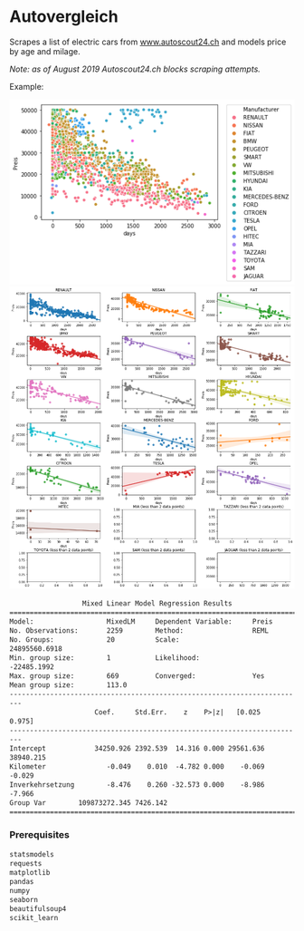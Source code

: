 # Autovergleich

Scrapes a list of electric cars from www.autoscout24.ch and models price by age and milage.

_Note: as of August 2019 Autoscout24.ch blocks scraping attempts._

Example:


![Scatter plot](plot/scatter_days_Preis.png?raw=true "Scatter plot")
![Regression plot](plot/regplot_days_Preis.png?raw=true "Regression plot")

```
                  Mixed Linear Model Regression Results
=========================================================================
Model:                  MixedLM     Dependent Variable:     Preis        
No. Observations:       2259        Method:                 REML         
No. Groups:             20          Scale:                  24895560.6918
Min. group size:        1           Likelihood:             -22485.1992  
Max. group size:        669         Converged:              Yes          
Mean group size:        113.0                                            
-------------------------------------------------------------------------
                     Coef.     Std.Err.    z    P>|z|   [0.025    0.975] 
-------------------------------------------------------------------------
Intercept            34250.926 2392.539  14.316 0.000 29561.636 38940.215
Kilometer               -0.049    0.010  -4.782 0.000    -0.069    -0.029
Inverkehrsetzung        -8.476    0.260 -32.573 0.000    -8.986    -7.966
Group Var        109873272.345 7426.142                                  
=========================================================================
```

### Prerequisites
```
statsmodels
requests
matplotlib
pandas
numpy
seaborn
beautifulsoup4
scikit_learn
```

